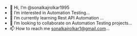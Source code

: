 - 👋 Hi, I’m @sonalkajrolkar1995
- 👀 I’m interested in Automation Testing...
- 🌱 I’m currently learning Rest API Automation ...
- 💞️ I’m looking to collaborate on Automation Testing projects...
- 📫 How to reach me sonalkajrolkar1@gmail.com...

<!---
sonalkajrolkar1995/sonalkajrolkar1995 is a ✨ special ✨ repository because its `README.md` (this file) appears on your GitHub profile.
You can click the Preview link to take a look at your changes.
--->
